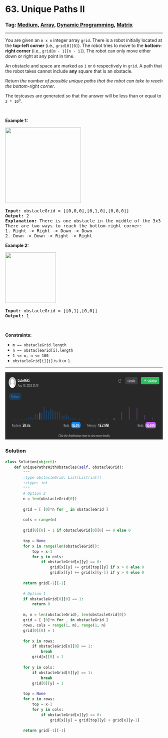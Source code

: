 # 63. Unique Paths II
### Tag: [Medium](https://github.com/TheOnlyMiki/LeetCode-For-Fun/tree/main#medium-level), [Array](https://github.com/TheOnlyMiki/LeetCode-For-Fun/tree/main#array), [Dynamic Programming](https://github.com/TheOnlyMiki/LeetCode-For-Fun/tree/main#dynamic-programming), [Matrix](https://github.com/TheOnlyMiki/LeetCode-For-Fun/tree/main#matrix)
---
<div class="px-5 pt-4"><div class="flex"></div><div class="xFUwe" data-track-load="description_content"><p>You are given an <code>m x n</code> integer array <code>grid</code>. There is a robot initially located at the <b>top-left corner</b> (i.e., <code>grid[0][0]</code>). The robot tries to move to the <strong>bottom-right corner</strong> (i.e., <code>grid[m - 1][n - 1]</code>). The robot can only move either down or right at any point in time.</p>

<p>An obstacle and space are marked as <code>1</code> or <code>0</code> respectively in <code>grid</code>. A path that the robot takes cannot include <strong>any</strong> square that is an obstacle.</p>

<p>Return <em>the number of possible unique paths that the robot can take to reach the bottom-right corner</em>.</p>

<p>The testcases are generated so that the answer will be less than or equal to <code>2 * 10<sup>9</sup></code>.</p>

<p>&nbsp;</p>
<p><strong class="example">Example 1:</strong></p>
<img alt="" src="https://assets.leetcode.com/uploads/2020/11/04/robot1.jpg" style="width: 242px; height: 242px;">
<pre><strong>Input:</strong> obstacleGrid = [[0,0,0],[0,1,0],[0,0,0]]
<strong>Output:</strong> 2
<strong>Explanation:</strong> There is one obstacle in the middle of the 3x3 grid above.
There are two ways to reach the bottom-right corner:
1. Right -&gt; Right -&gt; Down -&gt; Down
2. Down -&gt; Down -&gt; Right -&gt; Right
</pre>

<p><strong class="example">Example 2:</strong></p>
<img alt="" src="https://assets.leetcode.com/uploads/2020/11/04/robot2.jpg" style="width: 162px; height: 162px;">
<pre><strong>Input:</strong> obstacleGrid = [[0,1],[0,0]]
<strong>Output:</strong> 1
</pre>

<p>&nbsp;</p>
<p><strong>Constraints:</strong></p>

<ul>
	<li><code>m == obstacleGrid.length</code></li>
	<li><code>n == obstacleGrid[i].length</code></li>
	<li><code>1 &lt;= m, n &lt;= 100</code></li>
	<li><code>obstacleGrid[i][j]</code> is <code>0</code> or <code>1</code>.</li>
</ul>
</div></div>

---
<img src="Submit.png" width="700" height="215" />

### Solution

```python
class Solution(object):
    def uniquePathsWithObstacles(self, obstacleGrid):
        """
        :type obstacleGrid: List[List[int]]
        :rtype: int
        """
        # Option 2
        n = len(obstacleGrid[0])

        grid = [ [0]*n for _ in obstacleGrid ]

        cols = range(n)

        grid[0][0] = 1 if obstacleGrid[0][0] == 0 else 0

        top = None
        for x in range(len(obstacleGrid)):
            top = x-1
            for y in cols:
                if obstacleGrid[x][y] == 0:
                    grid[x][y] += grid[top][y] if x > 0 else 0
                    grid[x][y] += grid[x][y-1] if y > 0 else 0

        return grid[-1][-1]

        # Option 1
        if obstacleGrid[0][0] == 1:
            return 0
            
        m, n = len(obstacleGrid), len(obstacleGrid[0])
        grid = [ [0]*n for _ in obstacleGrid ]
        rows, cols = range(1, m), range(1, n)
        grid[0][0] = 1

        for x in rows:
            if obstacleGrid[x][0] == 1:
                break
            grid[x][0] = 1

        for y in cols:
            if obstacleGrid[0][y] == 1:
                break
            grid[0][y] = 1

        top = None
        for x in rows:
            top = x-1
            for y in cols:
                if obstacleGrid[x][y] == 0:
                    grid[x][y] = grid[top][y] + grid[x][y-1]

        return grid[-1][-1]
```

